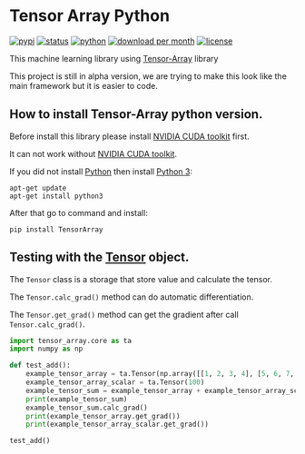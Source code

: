 # Tensor Array Python
[![pypi](https://img.shields.io/pypi/v/TensorArray)](https://pypi.org/project/TensorArray/)
[![status](https://img.shields.io/pypi/status/TensorArray)](https://pypi.org/project/TensorArray/)
[![python](https://img.shields.io/pypi/pyversions/TensorArray)](https://pypi.org/project/TensorArray/)
[![download per month](https://img.shields.io/pypi/dm/TensorArray)](https://pypi.org/project/TensorArray/)
[![license](https://img.shields.io/pypi/l/TensorArray)](#)

This machine learning library using [Tensor-Array](https://github.com/Tensor-Array/Tensor-Array) library

This project is still in alpha version, we are trying to make this look like the main framework but it is easier to code.

## How to install Tensor-Array python version.

Before install this library please install [NVIDIA CUDA toolkit](https://developer.nvidia.com/cuda-toolkit) first.

It can not work without [NVIDIA CUDA toolkit](https://developer.nvidia.com/cuda-toolkit).

If you did not install [Python](https://www.python.org/) then install [Python 3](https://www.python.org/):

```shell
apt-get update
apt-get install python3
```

After that go to command and install:

```shell
pip install TensorArray
```

## Testing with the [Tensor](https://github.com/Tensor-Array/Tensor-Array/tab=readme-ov-file#the-tensor-class) object.

The `Tensor` class is a storage that store value and calculate the tensor.

The `Tensor.calc_grad()` method can do automatic differentiation.

The `Tensor.get_grad()` method can get the gradient after call `Tensor.calc_grad()`.

```python
import tensor_array.core as ta
import numpy as np

def test_add():
    example_tensor_array = ta.Tensor(np.array([[1, 2, 3, 4], [5, 6, 7, 8], [9, 10, 11, 12], [13, 14, 15, 16]], dtype=np.int32))
    example_tensor_array_scalar = ta.Tensor(100)
    example_tensor_sum = example_tensor_array + example_tensor_array_scalar
    print(example_tensor_sum)
    example_tensor_sum.calc_grad()
    print(example_tensor_array.get_grad())
    print(example_tensor_array_scalar.get_grad())

test_add()

```
